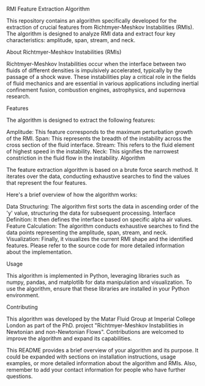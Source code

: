 RMI Feature Extraction Algorithm

This repository contains an algorithm specifically developed for the extraction of crucial features from Richtmyer-Meshkov Instabilities (RMIs). The algorithm is designed to analyze RMI data and extract four key characteristics: amplitude, span, stream, and neck.

About Richtmyer-Meshkov Instabilities (RMIs)

Richtmyer-Meshkov Instabilities occur when the interface between two fluids of different densities is impulsively accelerated, typically by the passage of a shock wave. These instabilities play a critical role in the fields of fluid mechanics and are essential in various applications including inertial confinement fusion, combustion engines, astrophysics, and supernova research.

Features

The algorithm is designed to extract the following features:

Amplitude: This feature corresponds to the maximum perturbation growth of the RMI.
Span: This represents the breadth of the instability across the cross section of the fluid interface.
Stream: This refers to the fluid element of highest speed in the instability.
Neck: This signifies the narrowest constriction in the fluid flow in the instability.
Algorithm

The feature extraction algorithm is based on a brute force search method. It iterates over the data, conducting exhaustive searches to find the values that represent the four features.

Here's a brief overview of how the algorithm works:

Data Structuring: The algorithm first sorts the data in ascending order of the 'y' value, structuring the data for subsequent processing.
Interface Definition: It then defines the interface based on specific alpha air values.
Feature Calculation: The algorithm conducts exhaustive searches to find the data points representing the amplitude, span, stream, and neck.
Visualization: Finally, it visualizes the current RMI shape and the identified features.
Please refer to the source code for more detailed information about the implementation.

Usage

This algorithm is implemented in Python, leveraging libraries such as numpy, pandas, and matplotlib for data manipulation and visualization. To use the algorithm, ensure that these libraries are installed in your Python environment.

Contributing

This algorithm was developed by the Matar Fluid Group at Imperial College London as part of the PhD. project "Richtmyer-Meshkov Instabilities in Newtonian and non-Newtonian Flows". Contributions are welcomed to improve the algorithm and expand its capabilities.

This README provides a brief overview of your algorithm and its purpose. It could be expanded with sections on installation instructions, usage examples, or more detailed information about the algorithm and RMIs. Also, remember to add your contact information for people who have further questions.
